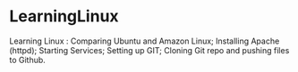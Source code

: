 # LearningLinux
Learning Linux : Comparing Ubuntu and Amazon Linux; Installing Apache (httpd); Starting Services; Setting up GIT; Cloning Git repo and pushing files to Github.
